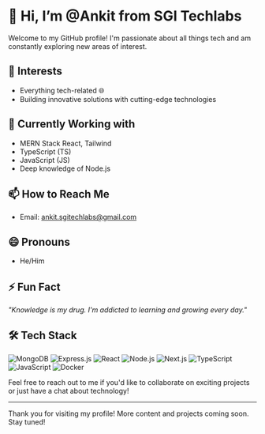 # 👋 Hi, I’m @Ankit from SGI Techlabs
Welcome to my GitHub profile! I'm passionate about all things tech and am constantly exploring new areas of interest.

## 👀 Interests
- Everything tech-related 🌐
- Building innovative solutions with cutting-edge technologies

## 🌱 Currently Working with
- MERN Stack React, Tailwind
- TypeScript (TS)
- JavaScript (JS)
- Deep knowledge of Node.js

## 📫 How to Reach Me
- Email: [ankit.sgitechlabs@gmail.com](mailto:ankit.sgitechlabs@gmail.com)

## 😄 Pronouns
- He/Him

## ⚡ Fun Fact
_"Knowledge is my drug. I'm addicted to learning and growing every day."_

## 🛠️ Tech Stack
![MongoDB](https://img.shields.io/badge/MongoDB-4ea94b?style=for-the-badge&logo=mongodb&logoColor=white)
![Express.js](https://img.shields.io/badge/Express.js-000000?style=for-the-badge&logo=express&logoColor=white)
![React](https://img.shields.io/badge/React-20232a?style=for-the-badge&logo=react&logoColor=61dafb)
![Node.js](https://img.shields.io/badge/Node.js-43853d?style=for-the-badge&logo=node.js&logoColor=white)
![Next.js](https://img.shields.io/badge/Next.js-000000?style=for-the-badge&logo=nextdotjs&logoColor=white)
![TypeScript](https://img.shields.io/badge/TypeScript-007acc?style=for-the-badge&logo=typescript&logoColor=white)
![JavaScript](https://img.shields.io/badge/JavaScript-f7df1e?style=for-the-badge&logo=javascript&logoColor=black)
![Docker](https://img.shields.io/badge/Docker-2496ed?style=for-the-badge&logo=docker&logoColor=white)

Feel free to reach out to me if you'd like to collaborate on exciting projects or just have a chat about technology!

---

Thank you for visiting my profile! More content and projects coming soon. Stay tuned!
